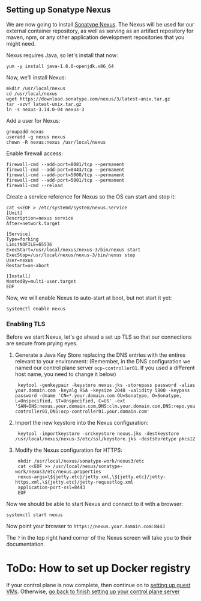 ## Setting up Sonatype Nexus

We are now going to install [Sonatype Nexus](https://www.sonatype.com/nexus-repository-oss).  The Nexus will be used for our external container repository, as well as serving as an artifact repository for maven, npm, or any other application development repositories that you might need.

Nexus requires Java, so let's install that now:


    yum -y install java-1.8.0-openjdk.x86_64

Now, we'll install Nexus:


    mkdir /usr/local/nexus
    cd /usr/local/nexus
    wget https://download.sonatype.com/nexus/3/latest-unix.tar.gz
    tar -xzvf latest-unix.tar.gz
    ln -s nexus-3.14.0-04 nexus-3

Add a user for Nexus:


    groupadd nexus
    useradd -g nexus nexus
    chown -R nexus:nexus /usr/local/nexus

Enable firewall access:

    firewall-cmd --add-port=8081/tcp --permanent
    firewall-cmd --add-port=8443/tcp --permanent
    firewall-cmd --add-port=5000/tcp --permanent
    firewall-cmd --add-port=5001/tcp --permanent
    firewall-cmd --reload

Create a service reference for Nexus so the OS can start and stop it:

    cat <<EOF > /etc/systemd/system/nexus.service
    [Unit]
    Description=nexus service
    After=network.target

    [Service]
    Type=forking
    LimitNOFILE=65536
    ExecStart=/usr/local/nexus/nexus-3/bin/nexus start
    ExecStop=/usr/local/nexus/nexus-3/bin/nexus stop
    User=nexus
    Restart=on-abort
    
    [Install]
    WantedBy=multi-user.target
    EOF

Now, we will enable Nexus to auto-start at boot, but not start it yet:

    systemctl enable nexus

### Enabling TLS

Before we start Nexus, let's go ahead a set up TLS so that our connections are secure from prying eyes.

1. Generate a Java Key Store replacing the DNS entries with the entires relevant to your environment:  (Remember, in the DNS configuration we named our control plane server `ocp-controller01`.  If you used a different host name, you need to change it below)

        keytool -genkeypair -keystore nexus.jks -storepass password -alias your.domain.com -keyalg RSA -keysize 2048 -validity 5000 -keypass password -dname 'CN=*.your.domain.com OU=Sonatype, O=Sonatype, L=Unspecified, ST=Unspecified, C=US' -ext 'SAN=DNS:nexus.your.domain.com,DNS:clm.your.domain.com,DNS:repo.your.domain.com,DNS:ocp-controller01,DNS:ocp-controller01.your.domain.com'

1. Import the new keystore into the Nexus configuration:


        keytool -importkeystore -srckeystore nexus.jks -destkeystore /usr/local/nexus/nexus-3/etc/ssl/keystore.jks -deststoretype pkcs12


1. Modify the Nexus configuration for HTTPS:

        mkdir /usr/local/nexus/sonatype-work/nexus3/etc
        cat <<EOF >> /usr/local/nexus/sonatype-work/nexus3/etc/nexus.properties
        nexus-args=\${jetty.etc}/jetty.xml,\${jetty.etc}/jetty-https.xml,\${jetty.etc}/jetty-requestlog.xml
        application-port-ssl=8443
        EOF

Now we should be able to start Nexus and connect to it with a browser:

    systemctl start nexus

Now point your browser to `https://nexus.your.domain.com:8443`

The `?` in the top right hand corner of the Nexus screen will take you to their documentation.

# ToDo: How to set up Docker registry

If your control plane is now complete, then continue on to [setting up guest VMs](Provisioning_Hosts.md).  Otherwise, [go back to finish setting up your control plane server](Control_Plane.md)

